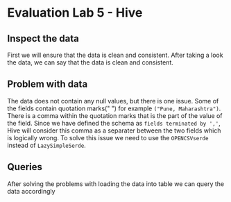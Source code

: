 # Evaluation Lab 5 - Hive

## Inspect the data<br>
First we will ensure that the data is clean and consistent.
After taking a look the data, we can say that the data is clean and consistent.

## Problem with data<br>
The data does not contain any null values, but there is one issue.
Some of the fields contain quotation marks(" ") for example `("Pune, Maharashtra")`.
There is a comma within the quotation marks that is the part of the value of the field.
Since we have defined the schema as `fields terminated by ','`, Hive will consider this comma as a separater between the two fields which is logically wrong.
To solve this issue we need to use the `OPENCSVserde` instead of `LazySimpleSerde`.

## Queries<br>
After solving the problems with loading the data into table we can query the data accordingly
